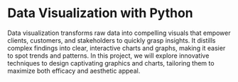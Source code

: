 # Data Visualization with Python
Data visualization transforms raw data into compelling visuals that empower clients, customers, and stakeholders to quickly grasp insights. It distills complex findings into clear, interactive charts and graphs, making it easier to spot trends and patterns. In this project, we will explore innovative techniques to design captivating graphics and charts, tailoring them to maximize both efficacy and aesthetic appeal.

